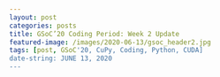 ```yaml
---
layout: post
categories: posts
title: GSoC’20 Coding Period: Week 2 Update
featured-image: /images/2020-06-13/gsoc_header2.jpg
tags: [post, GSoC'20, CuPy, Coding, Python, CUDA]
date-string: JUNE 13, 2020
---
```

<script src="//ajax.googleapis.com/ajax/libs/jquery/1.9.1/jquery.min.js"></script>
<script>window.jQuery || document.write('<script src="_/js/libs/jquery-1.9.1.min.js"><\/script>')</script>

